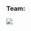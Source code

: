 ### Team:<br>
<a href="https://github.com/iPrakharV/SafeFallWebsite/graphs/contributors">
  <img src="https://contrib.rocks/image?repo=iPrakharV/SafeFallWebsite" />
</a>

